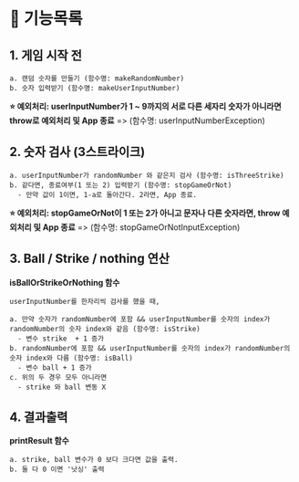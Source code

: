 # 📄 기능목록

## 1. 게임 시작 전

    a. 랜덤 숫자를 만들기 (함수명: makeRandomNumber)
    b. 숫자 입력받기 (함수명: makeUserInputNumber)

**⭐️ 예외처리: userInputNumber가 1 ~ 9까지의 서로 다른 세자리 숫자가 아니라면 throw로 예외처리 및 App 종료** => (함수명: userInputNumberException)

## 2. 숫자 검사 (3스트라이크)

    a. userInputNumber가 randomNumber 와 같은지 검사 (함수명: isThreeStrike)
    b. 같다면, 종료여부(1 또는 2) 입력받기 (함수명: stopGameOrNot)
      - 만약 값이 1이면, 1-a로 돌아간다. 2라면, App 종료.

**⭐️ 예외처리: stopGameOrNot이 1 또는 2가 아니고 문자나 다른 숫자라면, throw 예외처리 및 App 종료** => (함수명: stopGameOrNotInputException)

## 3. Ball / Strike / nothing 연산

**isBallOrStrikeOrNothing 함수**

    userInputNumber를 한자리씩 검사를 했을 때,

    a. 만약 숫자가 randomNumber에 포함 && userInputNumber를 숫자의 index가 randomNumber의 숫자 index와 같음 (함수명: isStrike)
      - 변수 strike  + 1 증가
    b. randomNumber에 포함 && userInputNumber를 숫자의 index가 randomNumber의 숫자 index와 다름 (함수명: isBall)
      - 변수 ball + 1 증가
    c. 위의 두 경우 모두 아니라면
      - strike 와 ball 변동 X

## 4. 결과출력

**printResult 함수**

    a. strike, ball 변수가 0 보다 크다면 값을 출력.
    b. 둘 다 0 이면 '낫싱' 출력
